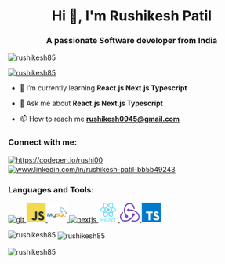 <h1 align="center">Hi 👋, I'm Rushikesh Patil</h1>
<h3 align="center">A passionate Software developer from India</h3>

<p align="left"> <img src="https://komarev.com/ghpvc/?username=rushikesh85&label=Profile%20views&color=0e75b6&style=flat" alt="rushikesh85" /> </p>

<p align="left"> <a href="https://github.com/ryo-ma/github-profile-trophy"><img src="https://github-profile-trophy.vercel.app/?username=rushikesh85" alt="rushikesh85" /></a> </p>

- 🌱 I’m currently learning **React.js Next.js Typescript**

- 💬 Ask me about **React.js Next.js Typescript**

- 📫 How to reach me **rushikesh0945@gmail.com**

<h3 align="left">Connect with me:</h3>
<p align="left">
<a href="https://codepen.io/https://codepen.io/rushi00" target="blank"><img align="center" src="https://raw.githubusercontent.com/rahuldkjain/github-profile-readme-generator/master/src/images/icons/Social/codepen.svg" alt="https://codepen.io/rushi00" height="30" width="40" /></a>
<a href="https://linkedin.com/in/www.linkedin.com/in/rushikesh-patil-bb5b49243" target="blank"><img align="center" src="https://raw.githubusercontent.com/rahuldkjain/github-profile-readme-generator/master/src/images/icons/Social/linked-in-alt.svg" alt="www.linkedin.com/in/rushikesh-patil-bb5b49243" height="30" width="40" /></a>
</p>

<h3 align="left">Languages and Tools:</h3>
<p align="left"> <a href="https://git-scm.com/" target="_blank" rel="noreferrer"> <img src="https://www.vectorlogo.zone/logos/git-scm/git-scm-icon.svg" alt="git" width="40" height="40"/> </a> <a href="https://developer.mozilla.org/en-US/docs/Web/JavaScript" target="_blank" rel="noreferrer"> <img src="https://raw.githubusercontent.com/devicons/devicon/master/icons/javascript/javascript-original.svg" alt="javascript" width="40" height="40"/> </a> <a href="https://www.mysql.com/" target="_blank" rel="noreferrer"> <img src="https://raw.githubusercontent.com/devicons/devicon/master/icons/mysql/mysql-original-wordmark.svg" alt="mysql" width="40" height="40"/> </a> <a href="https://nextjs.org/" target="_blank" rel="noreferrer"> <img src="https://cdn.worldvectorlogo.com/logos/nextjs-2.svg" alt="nextjs" width="40" height="40"/> </a> <a href="https://reactjs.org/" target="_blank" rel="noreferrer"> <img src="https://raw.githubusercontent.com/devicons/devicon/master/icons/react/react-original-wordmark.svg" alt="react" width="40" height="40"/> </a> <a href="https://redux.js.org" target="_blank" rel="noreferrer"> <img src="https://raw.githubusercontent.com/devicons/devicon/master/icons/redux/redux-original.svg" alt="redux" width="40" height="40"/> </a> <a href="https://www.typescriptlang.org/" target="_blank" rel="noreferrer"> <img src="https://raw.githubusercontent.com/devicons/devicon/master/icons/typescript/typescript-original.svg" alt="typescript" width="40" height="40"/> </a> </p>

<p><img align="left" src="https://github-readme-stats.vercel.app/api/top-langs?username=rushikesh85&show_icons=true&locale=en&layout=compact" alt="rushikesh85" /></p>

<p>&nbsp;<img align="center" src="https://github-readme-stats.vercel.app/api?username=rushikesh85&show_icons=true&locale=en" alt="rushikesh85" /></p>

<p><img align="center" src="https://github-readme-streak-stats.herokuapp.com/?user=rushikesh85&" alt="rushikesh85" /></p>
